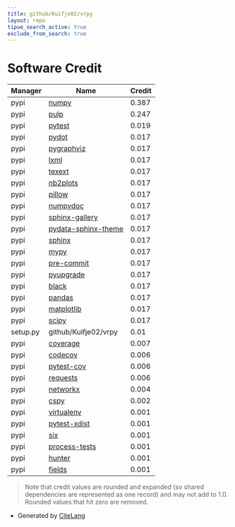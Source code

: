```yaml
---
title: github/Kuifje02/vrpy
layout: repo
tipue_search_active: true
exclude_from_search: true
---
```

# Software Credit

|Manager|Name|Credit|
|-------|----|------|
|pypi|[numpy](https://www.numpy.org)|0.387|
|pypi|[pulp](https://github.com/coin-or/pulp)|0.247|
|pypi|[pytest](https://docs.pytest.org/en/latest/)|0.019|
|pypi|[pydot](https://pypi.org/project/pydot)|0.017|
|pypi|[pygraphviz](https://pypi.org/project/pygraphviz)|0.017|
|pypi|[lxml](https://pypi.org/project/lxml)|0.017|
|pypi|[texext](https://pypi.org/project/texext)|0.017|
|pypi|[nb2plots](https://pypi.org/project/nb2plots)|0.017|
|pypi|[pillow](https://pypi.org/project/pillow)|0.017|
|pypi|[numpydoc](https://pypi.org/project/numpydoc)|0.017|
|pypi|[sphinx-gallery](https://pypi.org/project/sphinx-gallery)|0.017|
|pypi|[pydata-sphinx-theme](https://pypi.org/project/pydata-sphinx-theme)|0.017|
|pypi|[sphinx](https://pypi.org/project/sphinx)|0.017|
|pypi|[mypy](https://pypi.org/project/mypy)|0.017|
|pypi|[pre-commit](https://pypi.org/project/pre-commit)|0.017|
|pypi|[pyupgrade](https://pypi.org/project/pyupgrade)|0.017|
|pypi|[black](https://pypi.org/project/black)|0.017|
|pypi|[pandas](https://pypi.org/project/pandas)|0.017|
|pypi|[matplotlib](https://pypi.org/project/matplotlib)|0.017|
|pypi|[scipy](https://pypi.org/project/scipy)|0.017|
|setup.py|github/Kuifje02/vrpy|0.01|
|pypi|[coverage](https://pypi.org/project/coverage)|0.007|
|pypi|[codecov](https://github.com/codecov/codecov-python)|0.006|
|pypi|[pytest-cov](https://github.com/pytest-dev/pytest-cov)|0.006|
|pypi|[requests](https://pypi.org/project/requests)|0.006|
|pypi|[networkx](https://networkx.org/)|0.004|
|pypi|[cspy](https://github.com/torressa/cspy)|0.002|
|pypi|[virtualenv](https://pypi.org/project/virtualenv)|0.001|
|pypi|[pytest-xdist](https://pypi.org/project/pytest-xdist)|0.001|
|pypi|[six](https://pypi.org/project/six)|0.001|
|pypi|[process-tests](https://pypi.org/project/process-tests)|0.001|
|pypi|[hunter](https://pypi.org/project/hunter)|0.001|
|pypi|[fields](https://pypi.org/project/fields)|0.001|


> Note that credit values are rounded and expanded (so shared dependencies are represented as one record) and may not add to 1.0. Rounded values that hit zero are removed.


- Generated by [CiteLang](https://github.com/vsoch/citelang)
